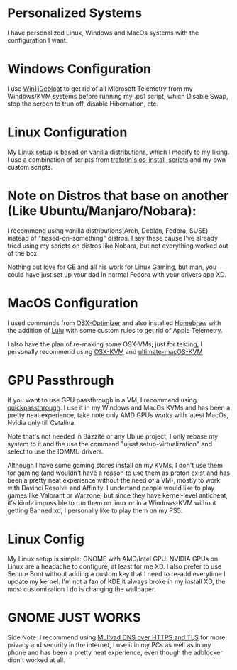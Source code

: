 # Personalized Systems

I have personalized Linux, Windows and MacOs systems with the configuration I want.

# Windows Configuration

I use [Win11Debloat](https://github.com/Raphire/Win11Debloat) to get rid of all Microsoft Telemetry from my Windows/KVM systems before running my .ps1 script, which Disable Swap, stop the screen to trun off, disable Hibernation, etc.

# Linux Configuration

My Linux setup is based on vanilla distributions, which I modify to my liking. I use a combination of scripts from [trafotin's os-install-scripts](https://gitlab.com/trafotin/os-install-scripts) and my own custom scripts.

# Note on Distros that base on another (Like Ubuntu/Manjaro/Nobara):

I recommend using vanilla distributions(Arch, Debian, Fedora, SUSE) instead of "based-on-something" distros. I say these cause I've already tried using my scripts on distros like Nobara, but not everything worked out of the box.

Nothing but love for GE and all his work for Linux Gaming, but man, you could have just set up your dad in normal Fedora with your drivers app XD.

# MacOS Configuration

I used commands from [OSX-Optimizer](https://github.com/sickcodes/osx-optimizer) and also installed [Homebrew](https://brew.sh/) with the addition of [Lulu](https://github.com/objective-see/LuLu) with some custom rules to get rid of Apple Telemetry.

I also have the plan of re-making some OSX-VMs, just for testing, I personally recommend using [OSX-KVM](https://github.com/kholia/OSX-KVM) and [ultimate-macOS-KVM
](https://github.com/Coopydood/ultimate-macOS-KVM)

# GPU Passthrough

If you want to use GPU passthrough in a VM, I recommend using [quickpassthrough](https://github.com/HikariKnight/quickpassthrough). I use it in my Windows and MacOs KVMs and has been a pretty neat experience, take note only AMD GPUs works with latest MacOs, Nvidia only till Catalina.

Note that's not needed in Bazzite or any Ublue project, I only rebase my system to it and the use the command "ujust setup-virtualization" and select to use the IOMMU drivers.

Although I have some gaming stores install on my KVMs, I don't use them for gaming (and wouldn't have a reason to use them as proton exist and has been a pretty neat experience without the need of a VM), mostly to work with Davinci Resolve and Affinity. I undertand people would like to play games like Valorant or Warzone, but since they have kernel-level anticheat, it's kinda impossible to run them on linux or in a Windows-KVM without getting Banned xd, I personally like to play them on my PS5.

# Linux Config

My Linux setup is simple: GNOME with AMD/Intel GPU. NVIDIA GPUs on Linux are a headache to configure, at least for me XD. I also prefer to use Secure Boot without adding a custom key that I need to re-add everytime I update my kernel. I'm not a fan of KDE,it always broke in my install XD, the most customization I do is changing the wallpaper.

# GNOME JUST WORKS

Side Note: I recommend using [Mullvad DNS over HTTPS and TLS](https://mullvad.net/en/help/dns-over-https-and-dns-over-tls) for more privacy and security in the internet, I use it in my PCs as well as in my phone and has been a pretty neat experience, even though the adblocker didn't worked at all. 
